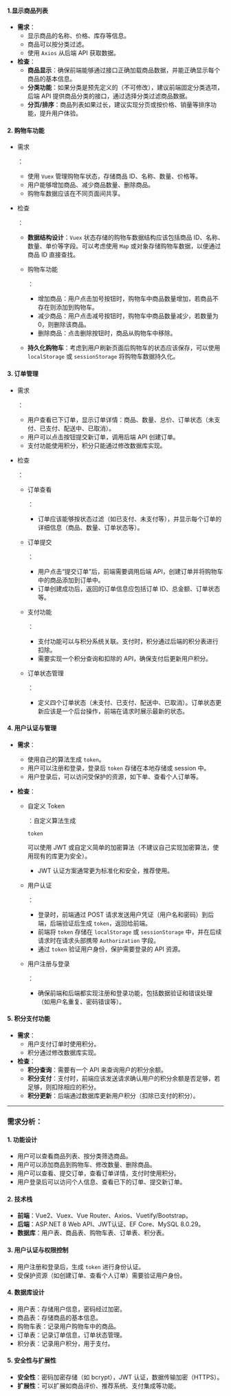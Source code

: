 #### 1.**显示商品列表**

- **需求**：
  - 显示商品的名称、价格、库存等信息。
  - 商品可以按分类过滤。
  - 使用 `Axios` 从后端 API 获取数据。
- **检查**：
  - **商品显示**：确保前端能够通过接口正确加载商品数据，并能正确显示每个商品的基本信息。
  - **分类功能**：如果分类是预先定义的（不可修改），建议前端固定分类选项，后端 API 提供商品分类的接口，通过选择分类过滤商品数据。
  - **分页/排序**：商品列表如果过长，建议实现分页或按价格、销量等排序功能，提升用户体验。

#### 2. **购物车功能**

- 需求

  ：

  - 使用 `Vuex` 管理购物车状态，存储商品 ID、名称、数量、价格等。
  - 用户能够增加商品、减少商品数量、删除商品。
  - 购物车数据应该在不同页面间共享。

- 检查

  ：

  - **数据结构设计**：`Vuex` 状态存储的购物车数据结构应该包括商品 ID、名称、数量、单价等字段。可以考虑使用 `Map` 或对象存储购物车数据，以便通过商品 ID 直接查找。

  - 购物车功能

    ：

    - 增加商品：用户点击加号按钮时，购物车中商品数量增加，若商品不存在则添加到购物车。
    - 减少商品：用户点击减号按钮时，购物车中商品数量减少，若数量为 0，则删除该商品。
    - 删除商品：点击删除按钮时，商品从购物车中移除。

  - **持久化购物车**：考虑到用户刷新页面后购物车的状态应该保存，可以使用 `localStorage` 或 `sessionStorage` 将购物车数据持久化。

#### 3. **订单管理**

- 需求

  ：

  - 用户查看已下订单，显示订单详情：商品、数量、总价、订单状态（未支付、已支付、配送中、已取消）。
  - 用户可以点击按钮提交新订单，调用后端 API 创建订单。
  - 支付功能使用积分，积分只能通过修改数据库实现。

- 检查

  ：

  - 订单查看

    ：

    - 订单应该能够按状态过滤（如已支付、未支付等），并显示每个订单的详细信息（商品、数量、订单状态等）。

  - 订单提交

    ：

    - 用户点击“提交订单”后，前端需要调用后端 API，创建订单并将购物车中的商品添加到订单中。
    - 订单创建成功后，返回的订单信息应包括订单 ID、总金额、订单状态等。

  - 支付功能

    ：

    - 支付功能可以与积分系统关联。支付时，积分通过后端的积分表进行扣除。
    - 需要实现一个积分查询和扣除的 API，确保支付后更新用户积分。

  - 订单状态管理

    ：

    - 定义四个订单状态（未支付、已支付、配送中、已取消）。订单状态更新应该是一个后台操作，前端在请求时展示最新的状态。

#### 4. **用户认证与管理**

- **需求**：

  - 使用自己的算法生成 `token`。
  - 用户可以注册和登录，登录后 `token` 存储在本地存储或 session 中。
  - 用户登录后，可以访问受保护的资源，如下单、查看个人订单等。

- **检查**：

  - 自定义 Token

    ：自定义算法生成 

    ```
    token
    ```

     可以使用 JWT 或自定义简单的加密算法（不建议自己实现加密算法，使用现有的库更为安全）。

    - JWT 认证方案通常更为标准化和安全，推荐使用。

  - 用户认证

    ：

    - 登录时，前端通过 POST 请求发送用户凭证（用户名和密码）到后端，后端验证后生成 `token`，返回给前端。
    - 前端将 `token` 存储在 `localStorage` 或 `sessionStorage` 中，并在后续请求时在请求头部携带 `Authorization` 字段。
    - 通过 `token` 验证用户身份，保护需要登录的 API 资源。

  - 用户注册与登录

    ：

    - 确保前端和后端都实现注册和登录功能，包括数据验证和错误处理（如用户名重复、密码错误等）。

#### 5. **积分支付功能**

- **需求**：
  - 用户支付订单时使用积分。
  - 积分通过修改数据库实现。
- **检查**：
  - **积分查询**：需要有一个 API 来查询用户的积分余额。
  - **积分支付**：支付时，前端应该发送请求确认用户的积分余额是否足够，若足够，则扣除相应的积分。
  - **积分更新**：后端通过数据库更新用户积分（扣除已支付的积分）。

------

### **需求分析：**

#### 1. **功能设计**

- 用户可以查看商品列表、按分类筛选商品。
- 用户可以添加商品到购物车、修改数量、删除商品。
- 用户可以查看、提交订单，查看订单详情，支付时使用积分。
- 用户登录后可以访问个人信息、查看已下的订单、提交新订单。

#### 2. **技术栈**

- **前端**：Vue2、Vuex、Vue Router、Axios、Vuetify/Bootstrap。
- **后端**：ASP.NET 8 Web API、JWT认证、EF Core、MySQL 8.0.29。
- **数据库**：用户表、商品表、购物车表、订单表、积分表。

#### 3. **用户认证与权限控制**

- 用户注册和登录后，生成 `token` 进行身份认证。
- 受保护资源（如创建订单、查看个人订单）需要验证用户身份。

#### 4. **数据库设计**

- 用户表：存储用户信息，密码经过加密。
- 商品表：存储商品的基本信息。
- 购物车表：记录用户购物车中的商品。
- 订单表：记录订单信息，订单状态管理。
- 积分表：记录用户积分，用于支付。

#### 5. **安全性与扩展性**

- **安全性**：密码加密存储（如 bcrypt），JWT 认证，数据传输加密（HTTPS）。
- **扩展性**：可以扩展如商品评价、推荐系统、支付集成等功能。
